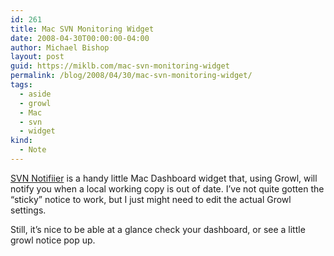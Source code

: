 ```yaml
---
id: 261
title: Mac SVN Monitoring Widget
date: 2008-04-30T00:00:00-04:00
author: Michael Bishop
layout: post
guid: https://miklb.com/mac-svn-monitoring-widget
permalink: /blog/2008/04/30/mac-svn-monitoring-widget/
tags:
  - aside
  - growl
  - Mac
  - svn
  - widget
kind:
  - Note
---
```

<p><a href="http://lab.arc90.com/2008/04/svn_notifier.php">SVN Notifiier</a> is a handy little Mac Dashboard widget that, using Growl, will notify you when a local working copy is out of date.  I’ve not quite gotten the “sticky” notice to work, but I just might need to edit the actual Growl settings.</p>

<p>Still, it’s nice to be able at a glance check your dashboard, or see a little growl notice pop up.</p>